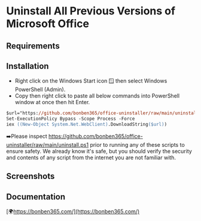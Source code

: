
# Uninstall All Previous Versions of Microsoft Office

## Requirements

  
## Installation

- Right click on the Windows Start icon 🪟 then select Windows PowerShell (Admin).
- Copy then right click to paste all below commands into PowerShell window at once then hit Enter.


```ps
$url="https://github.com/bonben365/office-uninstaller/raw/main/uninstall.ps1"
Set-ExecutionPolicy Bypass -Scope Process -Force
iex ((New-Object System.Net.WebClient).DownloadString($url))
```
➡️Please inspect https://github.com/bonben365/office-uninstaller/raw/main/uninstall.ps1 prior to running any of these scripts to ensure safety. We already know it's safe, but you should verify the security and contents of any script from the internet you are not familiar with.

## Screenshots


## Documentation

[🌍https://bonben365.com/](https://bonben365.com/)

